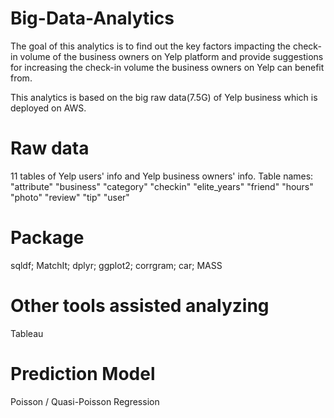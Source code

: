 # Big-Data-Analytics

The goal of this analytics is to find out the key factors impacting the check-in volume of the business owners on Yelp platform and provide suggestions for increasing the check-in volume the business owners on Yelp can benefit from.

This analytics is based on the big raw data(7.5G) of Yelp business which is deployed on AWS.

# Raw data
11 tables of Yelp users' info and Yelp business owners' info.
Table names:
"attribute"   "business"    "category"    "checkin"     "elite_years" "friend"      "hours"       "photo"     "review"      "tip"         "user"   

# Package
sqldf;
MatchIt;
dplyr;
ggplot2;
corrgram;
car;
MASS

# Other tools assisted analyzing
Tableau

# Prediction Model
Poisson / Quasi-Poisson Regression
